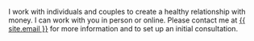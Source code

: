 I work with individuals and couples to create a healthy relationship with money. I can work with you in person or online. Please contact me at <a href="mailto:{{ site.email }}" target="">{{ site.email }}</a> for more information and to set up an initial consultation.